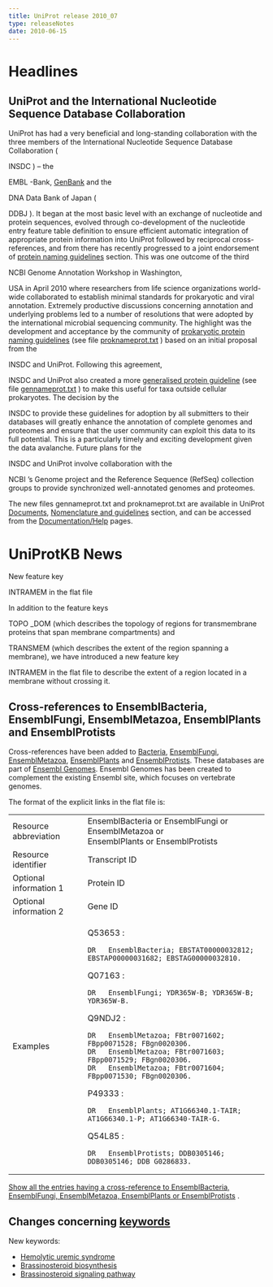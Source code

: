 ```yaml
---
title: UniProt release 2010_07
type: releaseNotes
date: 2010-06-15
---
```


# Headlines

## UniProt and the International Nucleotide Sequence Database Collaboration

UniProt has had a very beneficial and long-standing collaboration with the three members of the International Nucleotide Sequence Database Collaboration (

INSDC ) – the

EMBL -Bank, [GenBank](http://www.ncbi.nlm.nih.gov/genbank/index.html) and the

DNA Data Bank of Japan (

DDBJ ). It began at the most basic level with an exchange of nucleotide and protein sequences, evolved through co-development of the nucleotide entry feature table definition to ensure efficient automatic integration of appropriate protein information into UniProt followed by reciprocal cross-references, and from there has recently progressed to a joint endorsement of [protein naming guidelines](https://ftp.uniprot.org/pub/databases/uniprot/current_release/knowledgebase/complete/docs/#guidelines) section. This was one outcome of the third

NCBI Genome Annotation Workshop in Washington,

USA in April 2010 where researchers from life science organizations world-wide collaborated to establish minimal standards for prokaryotic and viral annotation. Extremely productive discussions concerning annotation and underlying problems led to a number of resolutions that were adopted by the international microbial sequencing community. The highlight was the development and acceptance by the community of [prokaryotic protein naming guidelines](http://www.uniprot.org/docs/proknameprot) (see file [proknameprot.txt](http://www.uniprot.org/docs/proknameprot) ) based on an initial proposal from the

INSDC and UniProt. Following this agreement,

INSDC and UniProt also created a more [generalised protein guideline](http://www.uniprot.org/docs/gennameprot) (see file [gennameprot.txt](http://www.uniprot.org/docs/gennameprot) ) to make this useful for taxa outside cellular prokaryotes. The decision by the

INSDC to provide these guidelines for adoption by all submitters to their databases will greatly enhance the annotation of complete genomes and proteomes and ensure that the user community can exploit this data to its full potential. This is a particularly timely and exciting development given the data avalanche. Future plans for the

INSDC and UniProt involve collaboration with the

NCBI ’s Genome project and the Reference Sequence (RefSeq) collection groups to provide synchronized well-annotated genomes and proteomes.

The new files gennameprot.txt and proknameprot.txt are available in UniProt [Documents](http://www.uniprot.org/docs/), [Nomenclature and guidelines](https://ftp.uniprot.org/pub/databases/uniprot/current_release/knowledgebase/complete/docs/#guidelines) section, and can be accessed from the [Documentation/Help](http://www.uniprot.org/help/) pages.

# UniProtKB News

New feature key

INTRAMEM in the flat file

In addition to the feature keys

TOPO \_DOM (which describes the topology of regions for transmembrane proteins that span membrane compartments) and

TRANSMEM (which describes the extent of the region spanning a membrane), we have introduced a new feature key

INTRAMEM in the flat file to describe the extent of a region located in a membrane without crossing it.

## Cross-references to EnsemblBacteria, EnsemblFungi, EnsemblMetazoa, EnsemblPlants and EnsemblProtists

Cross-references have been added to [Bacteria](http://bacteria.ensembl.org/), [EnsemblFungi](http://fungi.ensembl.org/), [EnsemblMetazoa](http://metazoa.ensembl.org/), [EnsemblPlants](http://plants.ensembl.org/) and [EnsemblProtists](http://protists.ensembl.org/). These databases are part of [Ensembl Genomes](http://www.ensemblgenomes.org). Ensembl Genomes has been created to complement the existing Ensembl site, which focuses on vertebrate genomes.

The format of the explicit links in the flat file is:

<table><colgroup><col style="width: 29%" /><col style="width: 70%" /></colgroup><tbody><tr class="odd"><td>Resource abbreviation</td><td>EnsemblBacteria or EnsemblFungi or EnsemblMetazoa or<br />
EnsemblPlants or EnsemblProtists</td></tr><tr class="even"><td>Resource identifier</td><td>Transcript ID</td></tr><tr class="odd"><td>Optional information 1</td><td>Protein ID</td></tr><tr class="even"><td>Optional information 2</td><td>Gene ID</td></tr><tr class="odd"><td>Examples</td><td><p>Q53653 :</p><pre><code>DR   EnsemblBacteria; EBSTAT00000032812; EBSTAP00000031682; EBSTAG00000032810.</code></pre><p>Q07163 :</p><pre><code>DR   EnsemblFungi; YDR365W-B; YDR365W-B; YDR365W-B.</code></pre><p>Q9NDJ2 :</p><pre><code>DR   EnsemblMetazoa; FBtr0071602; FBpp0071528; FBgn0020306.
DR   EnsemblMetazoa; FBtr0071603; FBpp0071529; FBgn0020306.
DR   EnsemblMetazoa; FBtr0071604; FBpp0071530; FBgn0020306.</code></pre><p>P49333 :</p><pre><code>DR   EnsemblPlants; AT1G66340.1-TAIR; AT1G66340.1-P; AT1G66340-TAIR-G.</code></pre><p>Q54L85 :</p><pre><code>DR   EnsemblProtists; DDB0305146; DDB0305146; DDB_G0286833.</code></pre></td></tr></tbody></table>

[Show all the entries having a cross-reference to EnsemblBacteria, EnsemblFungi, EnsemblMetazoa, EnsemblPlants or EnsemblProtists](http://www.uniprot.org/uniprot/?query=database:ensemblbacteria+or+database:ensemblfungi+or+database:ensemblmetazoa+or+database:ensemblplants+or+database:ensemblprotists) .

## Changes concerning [keywords](https://ftp.uniprot.org/pub/databases/uniprot/current_release/knowledgebase/complete/docs/?keywlist)

New keywords:

-   [Hemolytic uremic syndrome](http://www.uniprot.org/keywords/KW-1068)
-   [Brassinosteroid biosynthesis](http://www.uniprot.org/keywords/KW-1069)
-   [Brassinosteroid signaling pathway](http://www.uniprot.org/keywords/KW-1070)
